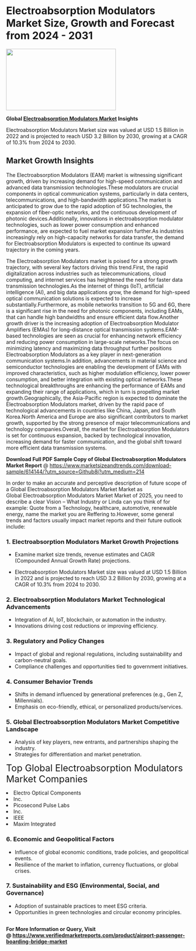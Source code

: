 <H1>Electroabsorption Modulators Market Size, Growth and Forecast from 2024 - 2031</H1><img class="aligncenter size-medium wp-image-584254" src="https://thirdeyenews.in/wp-content/uploads/2024/09/Global-Market-Research-300x168.jpeg" alt="" width="300" height="168" /><p><strong>Global&nbsp;<a href="https://www.marketsizeandtrends.com/download-sample/614144/?utm_source=Github8j?utm_medium=214">Electroabsorption Modulators Market</a> Insights</strong></p><p>Electroabsorption Modulators Market size was valued at USD 1.5 Billion in 2022 and is projected to reach USD 3.2 Billion by 2030, growing at a CAGR of 10.3% from 2024 to 2030.</p><p><h2>Market Growth Insights</h2> <p>The Electroabsorption Modulators (EAM) market is witnessing significant growth, driven by increasing demand for high-speed communication and advanced data transmission technologies.These modulators are crucial components in optical communication systems, particularly in data centers, telecommunications, and high-bandwidth applications.The market is anticipated to grow due to the rapid adoption of 5G technologies, the expansion of fiber-optic networks, and the continuous development of photonic devices.Additionally, innovations in electroabsorption modulator technologies, such as lower power consumption and enhanced performance, are expected to fuel market expansion further.As industries increasingly rely on high-capacity networks for data transfer, the demand for Electroabsorption Modulators is expected to continue its upward trajectory in the coming years.</p> <p>The Electroabsorption Modulators market is poised for a strong growth trajectory, with several key factors driving this trend.First, the rapid digitalization across industries such as telecommunications, cloud computing, and internet services has heightened the need for faster data transmission technologies.As the internet of things (IoT), artificial intelligence (AI), and big data applications grow, the demand for high-speed optical communication solutions is expected to increase substantially.Furthermore, as mobile networks transition to 5G and 6G, there is a significant rise in the need for photonic components, including EAMs, that can handle high bandwidths and ensure efficient data flow.Another growth driver is the increasing adoption of Electroabsorption Modulator Amplifiers (EMAs) for long-distance optical transmission systems.EAM-based technologies are seen as crucial for enhancing network efficiency and reducing power consumption in large-scale networks.The focus on minimizing latency and maximizing data throughput further positions Electroabsorption Modulators as a key player in next-generation communication systems.In addition, advancements in material science and semiconductor technologies are enabling the development of EAMs with improved characteristics, such as higher modulation efficiency, lower power consumption, and better integration with existing optical networks.These technological breakthroughs are enhancing the performance of EAMs and expanding their range of applications, which in turn is propelling market growth.Geographically, the Asia-Pacific region is expected to dominate the Electroabsorption Modulators market, driven by the rapid pace of technological advancements in countries like China, Japan, and South Korea.North America and Europe are also significant contributors to market growth, supported by the strong presence of major telecommunications and technology companies.Overall, the market for Electroabsorption Modulators is set for continuous expansion, backed by technological innovation, increasing demand for faster communication, and the global shift toward more efficient data transmission systems.</p> <p><span class=""><strong>Download Full PDF Sample Copy of Global Electroabsorption Modulators Market Report</strong> @ <a href="https://www.marketsizeandtrends.com/download-sample/614144/?utm_source=Github8j?utm_medium=214" target="_blank">https://www.marketsizeandtrends.com/download-sample/614144/?utm_source=Github8j?utm_medium=214</a></span></p><p>In order to make an accurate and perceptive description of future scope of a Global&nbsp;Electroabsorption Modulators Market Market as Global&nbsp;Electroabsorption Modulators Market Market of 2025, you need to describe a clear Vision &ndash; What Industry or Linda can you think of for example: Quote from a Technology, healthcare, automotive, renewable energy, name the market you are Reffering to.However, some general trends and factors usually impact market reports and their future outlook include:</p><h3>1.&nbsp;<strong>Electroabsorption Modulators Market Growth Projections</strong></h3><ul><li>Examine market size trends, revenue estimates and CAGR (Compounded Annual Growth Rate) projections.</li><li><p>Electroabsorption Modulators Market size was valued at USD 1.5 Billion in 2022 and is projected to reach USD 3.2 Billion by 2030, growing at a CAGR of 10.3% from 2024 to 2030.</p></li></ul><h3>2.&nbsp;<strong>Electroabsorption Modulators Market Technological Advancements</strong></h3><ul><li>Integration of AI, IoT, blockchain, or automation in the industry.</li><li>Innovations driving cost reductions or improving efficiency.</li></ul><h3>3.&nbsp;<strong>Regulatory and Policy Changes</strong></h3><ul><li>Impact of global and regional regulations, including sustainability and carbon-neutral goals.</li><li>Compliance challenges and opportunities tied to government initiatives.</li></ul><h3>4.&nbsp;<strong>Consumer Behavior Trends</strong></h3><ul><li>Shifts in demand influenced by generational preferences (e.g., Gen Z, Millennials).</li><li>Emphasis on eco-friendly, ethical, or personalized products/services.</li></ul><h3>5.&nbsp;<strong>Global Electroabsorption Modulators Market Competitive Landscape</strong></h3><ul><li>Analysis of key players, new entrants, and partnerships shaping the industry.</li><li>Strategies for differentiation and market penetration.</li></ul><p data-pm-slice="1 1 []"><span style="color: inherit; font-family: inherit; font-size: 25px;">Top Global Electroabsorption Modulators Market Companies</span></p><div class="" data-test-id=""><p><li>Electro Optical Components</li><li> Inc.</li><li> Picosecond Pulse Labs</li><li> Inc.</li><li> IEEE</li><li> Maxim Integrated</li></p></div><h3>6.&nbsp;<strong>Economic and Geopolitical Factors</strong></h3><ul><li>Influence of global economic conditions, trade policies, and geopolitical events.</li><li>Resilience of the market to inflation, currency fluctuations, or global crises.</li></ul><h3>7.&nbsp;<strong>Sustainability and ESG (Environmental, Social, and Governance)</strong></h3><ul><li>Adoption of sustainable practices to meet ESG criteria.</li><li>Opportunities in green technologies and circular economy principles.</li></ul><h2><strong style="font-size: 14px;">For More Information or Query, Visit @&nbsp;</strong><a style="background-color: #ffffff; font-size: 14px;" href="https://www.marketsizeandtrends.com/report/electroabsorption-modulators-market/" target="_blank">https://www.verifiedmarketreports.com/product/airport-passenger-boarding-bridge-market</a></h2>